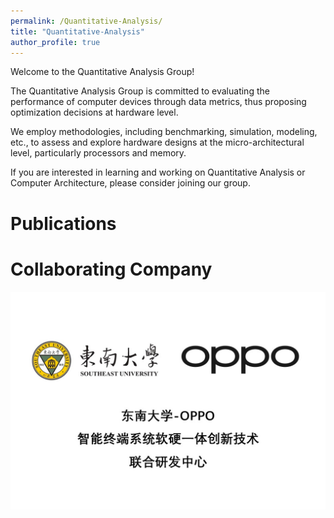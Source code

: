 ```yaml
---
permalink: /Quantitative-Analysis/
title: "Quantitative-Analysis"
author_profile: true
---
```


Welcome to the Quantitative Analysis Group!

The Quantitative Analysis Group is committed to evaluating the performance of computer devices through data metrics, thus proposing optimization decisions at hardware level.

We employ methodologies, including benchmarking, simulation, modeling, etc., to assess and explore hardware designs at the micro-architectural level, particularly processors and memory.

If you are interested in learning and working on Quantitative Analysis or Computer Architecture, please consider joining our group.

# Publications

# Collaborating Company
![oppo](/images/my_image/oppo.jpg)
